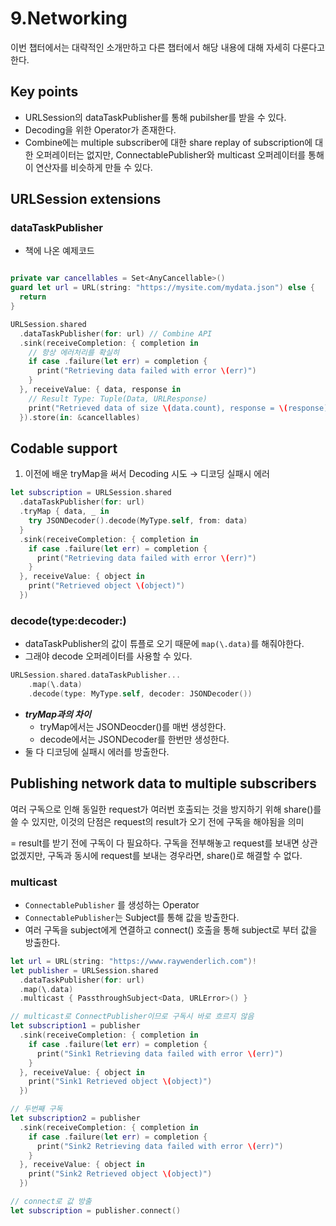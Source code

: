 # 9.Networking

이번 챕터에서는 대략적인 소개만하고 다른 챕터에서 해당 내용에 대해 자세히 다룬다고 한다.

## Key points

- URLSession의 dataTaskPublisher를 통해 pubilsher를 받을 수 있다.
- Decoding을 위한 Operator가 존재한다.
- Combine에는 multiple subscriber에 대한 share replay of subscription에 대한 오퍼레이터는 없지만, ConnectablePublisher와 multicast 오퍼레이터를 통해 이 연산자를 비슷하게 만들 수 있다.

## URLSession extensions

### dataTaskPublisher

- 책에 나온 예제코드

```swift

private var cancellables = Set<AnyCancellable>()
guard let url = URL(string: "https://mysite.com/mydata.json") else { 
  return 
}

URLSession.shared
  .dataTaskPublisher(for: url) // Combine API
  .sink(receiveCompletion: { completion in
    // 항상 에러처리를 확실히
    if case .failure(let err) = completion {
      print("Retrieving data failed with error \(err)")
    }
  }, receiveValue: { data, response in
    // Result Type: Tuple(Data, URLResponse)
    print("Retrieved data of size \(data.count), response = \(response)")
  }).store(in: &cancellables)
```

## Codable support

1. 이전에 배운 tryMap을 써서 Decoding 시도 → 디코딩 실패시 에러 

```swift
let subscription = URLSession.shared
  .dataTaskPublisher(for: url) 
  .tryMap { data, _ in
    try JSONDecoder().decode(MyType.self, from: data)
  }
  .sink(receiveCompletion: { completion in
    if case .failure(let err) = completion {
      print("Retrieving data failed with error \(err)")
    }
  }, receiveValue: { object in
    print("Retrieved object \(object)")
  })
```

### decode(type:decoder:)

- dataTaskPublisher의 값이 튜플로 오기 때문에 `map(\.data)`를 해줘야한다.
- 그래야 decode 오퍼레이터를 사용할 수 있다.

```swift
URLSession.shared.dataTaskPublisher...
	.map(\.data)
	.decode(type: MyType.self, decoder: JSONDecoder())
```

- ***tryMap과의 차이***
    - tryMap에서는 JSONDeocder()를 매번 생성한다.
    - decode에서는 JSONDecoder를 한번만 생성한다.
- 둘 다 디코딩에 실패시 에러를 방출한다.

## Publishing network data to multiple subscribers

여러 구독으로 인해 동일한 request가 여러번 호출되는 것을 방지하기 위해 share()를 쓸 수 있지만, 이것의 단점은 request의 result가 오기 전에 구독을 해야됨을 의미

= result를 받기 전에 구독이 다 필요하다. 구독을 전부해놓고 request를 보내면 상관없겠지만, 구독과 동시에 request를 보내는 경우라면, share()로 해결할 수 없다.

### multicast

- `ConnectablePublisher` 를 생성하는 Operator
- `ConnectablePublisher`는 Subject를 통해 값을 방출한다.
- 여러 구독을 subject에게 연결하고 connect() 호출을 통해 subject로 부터 값을 방출한다.

```swift
let url = URL(string: "https://www.raywenderlich.com")!
let publisher = URLSession.shared
  .dataTaskPublisher(for: url)
  .map(\.data)
  .multicast { PassthroughSubject<Data, URLError>() }

// multicast로 ConnectPublisher이므로 구독시 바로 흐르지 않음
let subscription1 = publisher
  .sink(receiveCompletion: { completion in
    if case .failure(let err) = completion {
      print("Sink1 Retrieving data failed with error \(err)")
    }
  }, receiveValue: { object in
    print("Sink1 Retrieved object \(object)")
  })

// 두번째 구독
let subscription2 = publisher
  .sink(receiveCompletion: { completion in
    if case .failure(let err) = completion {
      print("Sink2 Retrieving data failed with error \(err)")
    }
  }, receiveValue: { object in
    print("Sink2 Retrieved object \(object)")
  })

// connect로 값 방출
let subscription = publisher.connect()
```